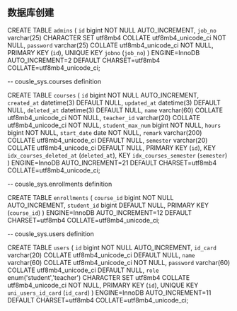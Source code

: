 ## 数据库创建
CREATE TABLE `admins` (
  `id` bigint NOT NULL AUTO_INCREMENT,
  `job_no` varchar(25) CHARACTER SET utf8mb4 COLLATE utf8mb4_unicode_ci NOT NULL,
  `password` varchar(25) COLLATE utf8mb4_unicode_ci NOT NULL,
  PRIMARY KEY (`id`),
  UNIQUE KEY `jobno` (`job_no`)
) ENGINE=InnoDB AUTO_INCREMENT=2 DEFAULT CHARSET=utf8mb4 COLLATE=utf8mb4_unicode_ci;

-- cousle_sys.courses definition

CREATE TABLE `courses` (
  `id` bigint NOT NULL AUTO_INCREMENT,
  `created_at` datetime(3) DEFAULT NULL,
  `updated_at` datetime(3) DEFAULT NULL,
  `deleted_at` datetime(3) DEFAULT NULL,
  `name` varchar(60) COLLATE utf8mb4_unicode_ci NOT NULL,
  `teacher_id` varchar(20) COLLATE utf8mb4_unicode_ci NOT NULL,
  `student_max_num` bigint NOT NULL,
  `hours` bigint NOT NULL,
  `start_date` date NOT NULL,
  `remark` varchar(200) COLLATE utf8mb4_unicode_ci DEFAULT NULL,
  `semester` varchar(20) COLLATE utf8mb4_unicode_ci DEFAULT NULL,
  PRIMARY KEY (`id`),
  KEY `idx_courses_deleted_at` (`deleted_at`),
  KEY `idx_courses_semester` (`semester`)
) ENGINE=InnoDB AUTO_INCREMENT=21 DEFAULT CHARSET=utf8mb4 COLLATE=utf8mb4_unicode_ci;

-- cousle_sys.enrollments definition

CREATE TABLE `enrollments` (
  `course_id` bigint NOT NULL AUTO_INCREMENT,
  `student_id` bigint DEFAULT NULL,
  PRIMARY KEY (`course_id`)
) ENGINE=InnoDB AUTO_INCREMENT=12 DEFAULT CHARSET=utf8mb4 COLLATE=utf8mb4_unicode_ci;

-- cousle_sys.users definition

CREATE TABLE `users` (
  `id` bigint NOT NULL AUTO_INCREMENT,
  `id_card` varchar(20) COLLATE utf8mb4_unicode_ci DEFAULT NULL,
  `name` varchar(60) COLLATE utf8mb4_unicode_ci NOT NULL,
  `password` varchar(60) COLLATE utf8mb4_unicode_ci DEFAULT NULL,
  `role` enum('student','teacher') CHARACTER SET utf8mb4 COLLATE utf8mb4_unicode_ci NOT NULL,
  PRIMARY KEY (`id`),
  UNIQUE KEY `uni_users_id_card` (`id_card`)
) ENGINE=InnoDB AUTO_INCREMENT=11 DEFAULT CHARSET=utf8mb4 COLLATE=utf8mb4_unicode_ci;